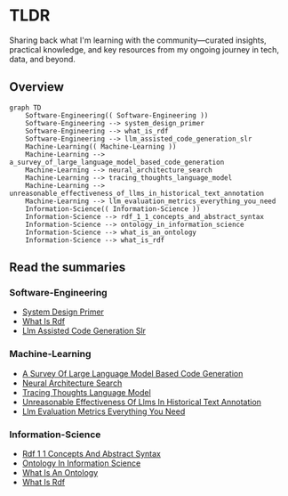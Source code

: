 # TLDR

Sharing back what I'm learning with the community—curated insights, practical knowledge, and key resources from my ongoing journey in tech, data, and beyond.

<!-- TLDR-AUTO-START -->
## Overview
```mermaid
graph TD
    Software-Engineering(( Software-Engineering ))
    Software-Engineering --> system_design_primer
    Software-Engineering --> what_is_rdf
    Software-Engineering --> llm_assisted_code_generation_slr
    Machine-Learning(( Machine-Learning ))
    Machine-Learning --> a_survey_of_large_language_model_based_code_generation
    Machine-Learning --> neural_architecture_search
    Machine-Learning --> tracing_thoughts_language_model
    Machine-Learning --> unreasonable_effectiveness_of_llms_in_historical_text_annotation
    Machine-Learning --> llm_evaluation_metrics_everything_you_need
    Information-Science(( Information-Science ))
    Information-Science --> rdf_1_1_concepts_and_abstract_syntax
    Information-Science --> ontology_in_information_science
    Information-Science --> what_is_an_ontology
    Information-Science --> what_is_rdf
```

## Read the summaries
### Software-Engineering
- [System Design Primer](knowledge/Software-Engineering/system-design-primer.md)
- [What Is Rdf](knowledge/Software-Engineering/what-is-rdf.md)
- [Llm Assisted Code Generation Slr](knowledge/Software-Engineering/llm-assisted-code-generation-slr.md)

### Machine-Learning
- [A Survey Of Large Language Model Based Code Generation](knowledge/Machine-Learning/a-survey-of-large-language-model-based-code-generation.md)
- [Neural Architecture Search](knowledge/Machine-Learning/neural-architecture-search.md)
- [Tracing Thoughts Language Model](knowledge/Machine-Learning/tracing-thoughts-language-model.md)
- [Unreasonable Effectiveness Of Llms In Historical Text Annotation](knowledge/Machine-Learning/unreasonable-effectiveness-of-llms-in-historical-text-annotation.md)
- [Llm Evaluation Metrics Everything You Need](knowledge/Machine-Learning/llm-evaluation-metrics-everything-you-need.md)

### Information-Science
- [Rdf 1 1 Concepts And Abstract Syntax](knowledge/Information-Science/rdf-1-1-concepts-and-abstract-syntax.md)
- [Ontology In Information Science](knowledge/Information-Science/ontology-in-information-science.md)
- [What Is An Ontology](knowledge/Information-Science/what-is-an-ontology.md)
- [What Is Rdf](knowledge/Information-Science/what-is-rdf.md)

<!-- TLDR-AUTO-END -->





